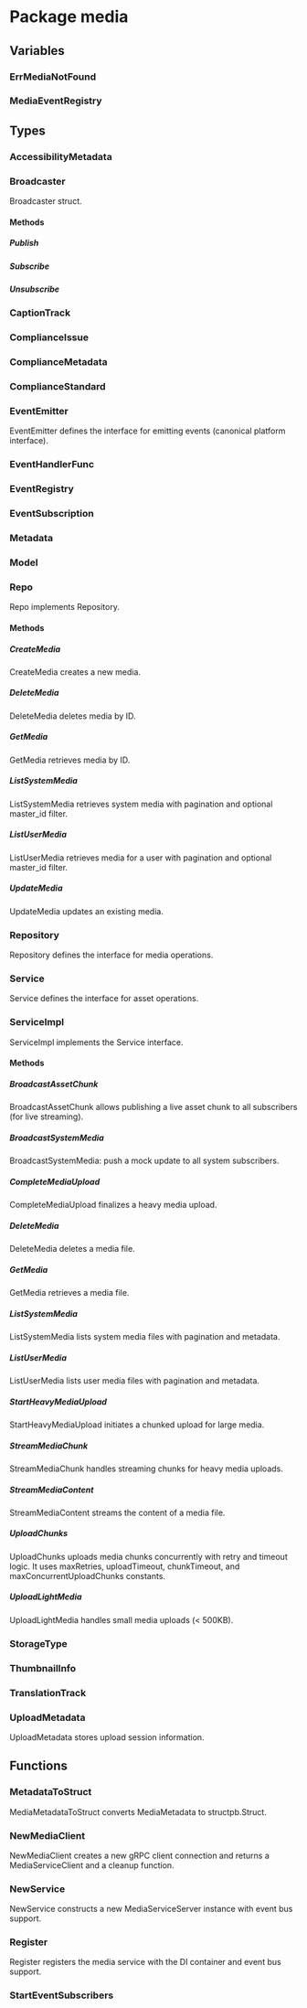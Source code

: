 # Package media

## Variables

### ErrMediaNotFound

### MediaEventRegistry

## Types

### AccessibilityMetadata

### Broadcaster

Broadcaster struct.

#### Methods

##### Publish

##### Subscribe

##### Unsubscribe

### CaptionTrack

### ComplianceIssue

### ComplianceMetadata

### ComplianceStandard

### EventEmitter

EventEmitter defines the interface for emitting events (canonical platform interface).

### EventHandlerFunc

### EventRegistry

### EventSubscription

### Metadata

### Model

### Repo

Repo implements Repository.

#### Methods

##### CreateMedia

CreateMedia creates a new media.

##### DeleteMedia

DeleteMedia deletes media by ID.

##### GetMedia

GetMedia retrieves media by ID.

##### ListSystemMedia

ListSystemMedia retrieves system media with pagination and optional master_id filter.

##### ListUserMedia

ListUserMedia retrieves media for a user with pagination and optional master_id filter.

##### UpdateMedia

UpdateMedia updates an existing media.

### Repository

Repository defines the interface for media operations.

### Service

Service defines the interface for asset operations.

### ServiceImpl

ServiceImpl implements the Service interface.

#### Methods

##### BroadcastAssetChunk

BroadcastAssetChunk allows publishing a live asset chunk to all subscribers (for live streaming).

##### BroadcastSystemMedia

BroadcastSystemMedia: push a mock update to all system subscribers.

##### CompleteMediaUpload

CompleteMediaUpload finalizes a heavy media upload.

##### DeleteMedia

DeleteMedia deletes a media file.

##### GetMedia

GetMedia retrieves a media file.

##### ListSystemMedia

ListSystemMedia lists system media files with pagination and metadata.

##### ListUserMedia

ListUserMedia lists user media files with pagination and metadata.

##### StartHeavyMediaUpload

StartHeavyMediaUpload initiates a chunked upload for large media.

##### StreamMediaChunk

StreamMediaChunk handles streaming chunks for heavy media uploads.

##### StreamMediaContent

StreamMediaContent streams the content of a media file.

##### UploadChunks

UploadChunks uploads media chunks concurrently with retry and timeout logic. It uses maxRetries,
uploadTimeout, chunkTimeout, and maxConcurrentUploadChunks constants.

##### UploadLightMedia

UploadLightMedia handles small media uploads (< 500KB).

### StorageType

### ThumbnailInfo

### TranslationTrack

### UploadMetadata

UploadMetadata stores upload session information.

## Functions

### MetadataToStruct

MediaMetadataToStruct converts MediaMetadata to structpb.Struct.

### NewMediaClient

NewMediaClient creates a new gRPC client connection and returns a MediaServiceClient and a cleanup
function.

### NewService

NewService constructs a new MediaServiceServer instance with event bus support.

### Register

Register registers the media service with the DI container and event bus support.

### StartEventSubscribers
